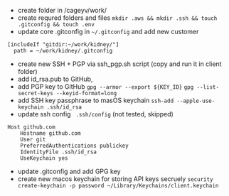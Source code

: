 - create folder in /cageyv/work/ 
- create requred folders and files ```mkdir .aws && mkdir .ssh && touch .gitconfig && touch .env```
- update core .gitconfig in ```~/.gitconfig``` and add new customer 
```
[includeIf "gitdir:~/work/kidney/"]
  path = ~/work/kidney/.gitconfig
```
- create new SSH + PGP via ssh_pgp.sh script (copy and run it in client folder)
- add id_rsa.pub to GitHub, 
- add PGP key to GitHub ```gpg --armor --export ${KEY_ID}``` ```gpg --list-secret-keys --keyid-format=long```
- add SSH key passphrase to masOS keychain ```ssh-add --apple-use-keychain .ssh/id_rsa``` 
- update ssh config ``` .ssh/config``` (not tested, skipped)
```
Host github.com
    Hostname github.com
    User git
    PreferredAuthentications publickey
    IdentityFile .ssh/id_rsa
    UseKeychain yes
```
- update .gitconfig and add GPG key
- create new macos keychain for storing API keys secruely ```security create-keychain -p password ~/Library/Keychains/client.keychain```
